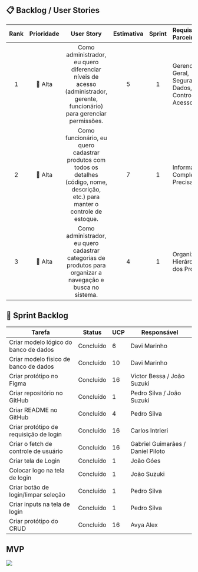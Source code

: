 ## 📋 Backlog / User Stories

| Rank | Prioridade | User Story | Estimativa | Sprint | Requisitos do Parceiro |
|:----:|:----------:|:----------:|:----------:|:------:|:-----------------------|
| 1 | 🔴 Alta | Como administrador, eu quero diferenciar níveis de acesso (administrador, gerente, funcionário) para gerenciar permissões. | 5 | 1 | Gerenciamento Geral, Segurança de Dados, Controle de Acessos |
| 2 | 🔴 Alta | Como funcionário, eu quero cadastrar produtos com todos os detalhes (código, nome, descrição, etc.) para manter o controle de estoque. | 7 | 1 | Informações Completas e Precisas |
| 3 | 🔴 Alta | Como administrador, eu quero cadastrar categorias de produtos para organizar a navegação e busca no sistema. | 4 | 1 | Organização Hierárquica dos Produtos |

## 📆 Sprint Backlog

| **Tarefa**                                         | **Status**   | **UCP** | **Responsável**      |
|----------------------------------------------------|--------------|---------|----------------------|
| Criar modelo lógico do banco de dados              | Concluído    | 6       | Davi Marinho         |
| Criar modelo físico de banco de dados              | Concluído    | 10      | Davi Marinho         |
| Criar protótipo no Figma                           | Concluído    | 16      | Victor Bessa / João Suzuki |
| Criar repositório no GitHub                        | Concluído    | 1       | Pedro Silva / João Suzuki |
| Criar README no GitHub                             | Concluído    | 4       | Pedro Silva          |
| Criar protótipo de requisição de login             | Concluído    | 16      | Carlos Intrieri      |
| Criar o fetch de controle de usuário               | Concluído    | 16      | Gabriel Guimarães / Daniel Piloto |
| Criar tela de Login                                | Concluído    | 1       | João Góes            |
| Colocar logo na tela de login                      | Concluído    | 1       | João Suzuki          |
| Criar botão de login/limpar seleção                | Concluído    | 1       | Pedro Silva          |
| Criar inputs na tela de login                      | Concluído    | 1       | Pedro Silva          |
| Criar protótipo do CRUD                            | Concluído    | 16      | Avya Alex            |

## MVP

<img src="./mvp-sprint-1.gif">